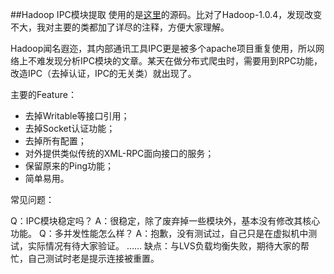 ##Hadoop IPC模块提取
使用的是[这里](http://git.oschina.net/jiangdx/hadoop-ipc)的源码。比对了Hadoop-1.0.4，发现改变不大，我对主要的类都加了详尽的注释，方便大家理解。

Hadoop闻名遐迩，其内部通讯工具IPC更是被多个apache项目重复使用，所以网络上不难发现分析IPC模块的文章。某天在做分布式爬虫时，需要用到RPC功能，改造IPC（去掉认证，IPC的无关类）就出现了。

主要的Feature：

* 去掉Writable等接口引用；
* 去掉Socket认证功能；
* 去掉所有配置；
* 对外提供类似传统的XML-RPC面向接口的服务；
* 保留原来的Ping功能；
* 简单易用。  

常见问题：

Q：IPC模块稳定吗？
A：很稳定，除了废弃掉一些模块外，基本没有修改其核心功能。
Q：多并发性能怎么样？
A：抱歉，没有测试过，自己只是在虚拟机中测试，实际情况有待大家验证。
……
缺点：与LVS负载均衡失败，期待大家的帮忙，自己测试时老是提示连接被重置。
